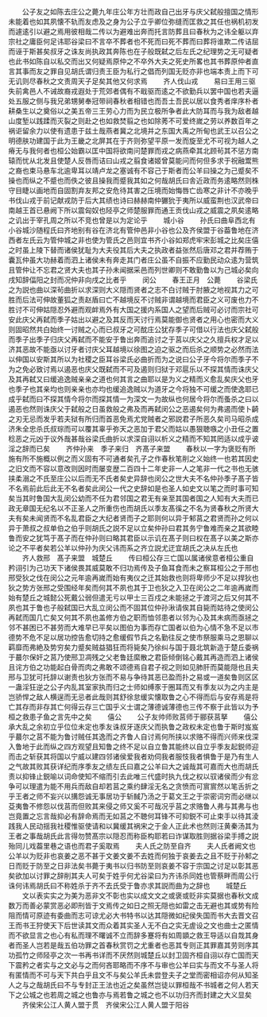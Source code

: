 <!-- { "loadSidebar": true } -->
　　公子友之如陈去庄公之薨九年庄公年方壮而政自己出牙与庆父弑般擅国之情形未能着也如其夙懐不轨而友虑及之身为公子立乎卿位弥缝而匡救之其任也祸机初发而遽逺引以避之焉用彼相哉二传以为避难出奔而托言防葬且曰春秋为之讳全躯以弃宗社之庸臣何足讳耶谷梁曰不言卒不葬者也不死而曰死不葬而曰葬将谁欺二传诘屈而诬于斯甚矣叔牙之诛友尚执政其奔陈也在子般既弑之后左氏之纪理势之无可疑者也此书如陈自以私交而出又何疑焉原仲之不卒外大夫之死史所畧也其书葬原仲者直言其事而友之罪自见胡氏谓归责王臣为私行之倡而列国无贬亦非也端本责上而下可无讥则尽春秋之文责周天子足矣其他又何求焉
　　齐人伐山戎
　　易曰王用三驱失前禽邑人不诫故裔戎遐处于荒郊者偶有不戢驱而逺之不欲勤兵以罢中国也若夫逼处五服之侧与我兄弟甥舅奉冠带祠春秋者相错也而吾土吾民以居以食秀者庠序朴者耕桑生以之奠俗以之美五帝三王劳心力而为民立极所争者此大防耳而与我为敌者越山度堑以践蹂而灭裂之则赴之也如救焚翦之也如除莠不可爱终嵗之劳以养数百年之祸讵留余力以使有遗患于兹土哉燕者冀之北境并之东国大禹之所甸也武王以召公之明德肤功建国于此为王畿之北屏其在于齐则弥望平原一发而旋至尤不可视为越人之瘠无与我何者也桓公始霸以匡中国将欲南问楚罪而戎之病燕牵其北顾茍其不惩方南辕而忧从北发且使楚人反唇而诘曰山戎之翦食诸姬曾莫能问而何但多求于祝融鬻熊之裔也束马悬车北逾卑耳以靖卢龙之塞诚有不容己于斯者而公羊曰操之为己蹙矣不操也而纵之不蹙也而佚之彼且操我而蹙我其如之何哉胡氏曰舎近政而务逺略然则株守目睫以画地而自固割弃友邦之安危待其害之压境而始悔唇亡齿寒之非计不亦晚乎书伐山戎于前记献戎防于后大其绩也诗曰赫赫南仲玁狁于夷所以威蛮荆也汉武帝曰南越王首已悬阙下所以震匈奴也陉亭之师楚服罪而通王贡伐山戎之威震之夙矣逺略之讥出于宰孔周之所以不竞也曾是以为定论乎
　　城小谷
　　孙氏曰曲阜西北有小谷城沙随程氏曰齐地别有谷在济北有管仲邑非小谷也公及齐侯盟于谷葢鲁地在济西者左氏云为管仲城之非也使为管氏之邑则宜书齐小谷如郑虎牢宋彭城之比矣庄僖之时虽上陵下替而诸侯犹耻为大夫役其后大夫之执政者益张然后唐邓之君并荐贿于囊瓦仲虽大功赫着而泗上诸侯未有奔走其门者庄公虽不自振不应勤民动众逺为营筑且管仲让不忘君之贤大夫也其子孙未闻据采邑而列世卿则不敢勤鲁以为己城必矣向戌知辞偪阳之封而况仲非向戌之比者乎
　　闵公
　　春王正月　公薨
　　谷梁氏之为説也曲以深茍曲折以求深则大义隠而贤者之志不白讨贼于肘腋之地视其力之可胜而后法可伸故董狐之责赵盾曰亡不越境反不讨贼非谓越境而君臣之义可废也力不胜讨不可伸姑隠忍外避而观衅焉外有大国之援内系国人之望而后贼可必讨而宗社可安此庆父再弑而季子姑出以避之及其反而天讨行焉莫能御也贤者之用心也密而大义则固昭然共白始终一讨贼之心而已叔牙之可酖庄公犹存季子可借以行法也庆父弑般而季子出季子归庆父再弑而不能安于鲁出奔而追讨之于莒以庆父之久擅兵权才足以济其恶故不能亟以讨牙者讨庆父耳越境以徐图之迫之驱之而后杀之顺势之必然而法以伸国以安斯其所以为社稷之臣耳谷梁氏必曲折而为之说曰公子牙今将尔而季子不为之免必致讨焉以遏恶也庆父既弑而不可及遏则归狱于邓扈乐以不探其情而诛庆父及其再弑又曰缓追逸贼亲亲之道也何其言之曲耶以是为义之精而义愈乱矣庆父也牙也季子也其亲均也则亲亲也亦均也缓追逸贼以为道牙之今将独不可缓之而使逸耶已成乎弑而曰不探其情今将尔而探其情一为深文一为故纵也何居今将尔而蚤杀之曰以遏恶也然则诛庆父于弑般之日虽救般之弗及而再弑闵公之恶遏矣何为弗遏而使卜齮之刃无忌而发乎若夫狱有所归而首恶免焉尤党贼者之邪説君子所恶久矣司马昭杀成济朱全忠杀氏叔琮而可以覆其辜乎弥天之恶加于君父而姑以愚狠聴嗾之小丑任之置稔恶之元凶于议外哉甚哉谷梁氏曲折以求深自诩以析义之精而不知其罔适以成乎诐淫之辞而已矣
　　齐仲孙来　季子来归　齐髙子来盟
　　春秋以一字为褒贬有所施有所不施概以例之而义固有不可通者矣孔子之作春秋笔削之义始终一也若其因史之旧文而不容以意改则因时而屡变歴二百四十二年史非一人之笔非一代之书也无骇挟柔溺之不氏至庄公以后而无不氏者矣史异辞也闵公之世大夫不名仲孙季子髙子皆不名焉前此后此无不名者矣此闵公一代之史辞如是也圣人如史文以笔之而时事可知矣当其时鲁国大乱闵公幼而不任为君邻国之君无有亲至其国者国之人知有大夫而已政无章国无纪名以不正圣人之所重伤也而胡氏以季友髙徯之不名为贤春秋之所贤大夫有矣未闻贤而不名乱君臣之大纪者贤而子之耶则何以异于邾莒之君贤而孙之何以异于萧叔之叔单伯之伯乎则胡氏之説不足以立矣仲孙曰君其务宁鲁难而亲之其欲睦鲁而安之犹笃于髙子而在仲孙则曰略其君臣以示讥在髙子则曰权在髙子以美之斯亦论之不平者矣若公羊以仲孙为庆父讳而系之齐立説尤迂宜胡氏之决从左氏也
　　齐人救邢　髙子来盟　城楚丘
　　传曰桓公存三亡国以属诸侯意者桓公重自矜诩引为己功天下诸侯畏其威莫敢不归功焉传及子鱼耳食而未之察耳桓公之于邢也邢受狄之伐在闵公之元年逾再嵗而始有夷仪之迁其始救也则将卑师少不足以捍狄也狄之势方张邢之受围经年矣而何其不夙也其于卫也狄之入卫在闵公之二年逾再嵗而始有楚丘之城懿公死戴公弱但遣无亏以甲士三百戍之未能拯之于渡河之后又何其不夙也其于鲁也子般弑国已大乱立闵公而不固其位仲孙湫请俟其自毙而姑待之使闵公再弑而国几亡矣又何其不夙也盖修方伯之职而恤邻患者以邻为心及其未病而亟拯之邻不甚困已不甚劳而大难早已平矣以图伯为事而存亡国者以伯为心情不急不足以市德势不危不足以居功控告愈切持之愈缓假节兵之名勤往反之使市祭服乘马之恩聊以羁靡而弗絶及势穷矣力蹙矣贼益猖狂而将毙矣乃徐纠与国于聂北筑新造于楚丘委祸于蕞尔保奸之莒乃使邢卫凋残之父老鲁廷縻散之君臣倾倒铭心戴其再造而泗上诸侯且诧方伯之功能起白骨而肉之弗敢不颂德焉自君子视之则如见肺肝而莫能隠也且夫邢与卫犹可托辞以谢责也狄方张而不易与争待其恶已盈而扑之易或一道矣鲁则区区一蛊淫狂逆之公子内乱其室家执而归之士师如缚豕于圈耳而又有季友以为之内主是岂骄悍之敌人横逞而无忌者此哉则其舒徐怠缓实懐取鲁之心不得而后与安存焉是将亡其存而非存其亡何得云存三亡国乎义士谓之薄德诚薄德也三传不察于此皆以为予桓之救患子鱼之言先中之矣
　　僖公
　　公子友帅师败莒师于郦获莒拏
　　僖公承大乱之余初立乎位位未定也季友诛叔牙逐庆父而执鲁之政权未定也鲁于斯时岌岌乎蕞尔之莒不能为鲁讨贼任其逸而之齐鲁人自讨焉何所挟以求赂不得而兴师来伐深入鲁地于此而纵之四方观望且知鲁之终不足以自立鲁其能终以自立乎季友起鋭师迎而击之斩获其将国以宁威以建四邻诸侯爱我者劝伺我者服忮我者惧鲁于是乃有生人之气故其败其获详纪而序季友之绩左氏曰嘉之公羊曰大之诚哉其可嘉而大也而胡氏责以抑锋止鋭喻以词命使知不缩而引去此唯三代盛时执九伐之权以驭诸侯而少有忿争可以理遣为能不用兵而敌自却若莒之乘约肆淫无名之贪愤而可賔賔然以笔舌折之乎王者之师不妄兴以搆怨诚无事居功于斩馘乃汤之于葛文王之于崇密词穷而必继以芟夷鲁不修怨以伐莒而但败其来侵之师又奚不可哉况乎莒之求赂鲁人弗与其弗与也岂竟置之忘言哉抑必有辞命焉而无如莒之不聴何耳锋不可抑鋭不可止束手以待其淩践我人民动揺我社稷惟驱使请和以冀缓其祸宋之于金人正此术也然则汪黄秦汤其为王者之事哉胡氏此言得勿赞髙宗以隠忍而称臣构耶若曰诈谋取胜则据谷梁手搏之説殆同儿戏葢里巷之语也而君子奚取焉
　　夫人氏之防至自齐
　　夫人氏者阙文也公羊以为贬非也哀姜之恶不甚于文姜文姜不去姓而何独于哀姜去之且不贬于孙邾之日而贬于防至之日非法矣书薨于夷书以归书防至则哀姜不容于宗国之讨足以彰其恶矣欲加以讨罪之辞削其夫人可矣于姓乎何尤谷梁曰为齐讳杀同姓也管蔡畔而周公行诛何讳焉胡氏曰不称姓杀于齐不去氏受于鲁亦求其説而曲为之辞也
　　城楚丘
　　文以表实实之为美为恶非文不彰也实以成文文之或褒或贬非实莫据也春秋文成数万而善必蒙赏恶必即刑皆于文焉传之如日之照无隠也如雷之击无避也其或势有险阻而情可原迹有委曲而志可谅尤必大书特书以达其隠微如纪侯失国而书大去晋文召王而书王狩使天下后世读其文而众着其实圣人无不白之实无虗设之文也曲士之匿情而不欲显言之也心有私而理不曙诚不立而辞多蹇将有如周顗之救王导适以自烖其身者而圣人岂若是哉五伯功罪之首春秋赏罚之尤重者也恶其专则正其罪嘉其劳则序其功孤竹之师陉亭之次一书再书详而不厌然则城楚丘以封卫固齐桓自诩以存亡国而天下震矜之者实与之文必与之而何吝耶略而不序不与审也公羊曰实与而文不与圣人将有匿情而不可与天下共白乎且文不与矣公羊氏未尝登夫子之堂而密相诏亦何从知圣人之与之哉胡氏曰不与专封正王法也近之矣虽然岂徒以罪桓哉不书城者之何人若天下之公城之也若周之城之也鲁亦与焉若鲁之城之也不以功归齐而封建之大义显矣
　　齐侯宋公江人黄人盟于贯　齐侯宋公江人黄人盟于阳谷
